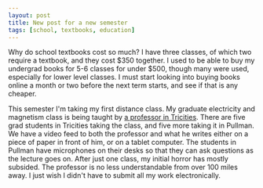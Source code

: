 ```yaml
---
layout: post
title: New post for a new semester
tags: [school, textbooks, education]
---
```


Why do school textbooks cost so much?  I have three classes, of which two require a textbook, and they cost $350 together.  I used to be able to buy my undergrad books for 5-6 classes for under $500, though many were used, especially for lower level classes.  I must start looking into buying books online a month or two before the next term starts, and see if that is any cheaper.

This semester I'm taking my first distance class.  My graduate electricity and magnetism class is being taught by [a professor in Tricities](http://users.tricity.wsu.edu/~hudson/).  There are five grad students in Tricities taking the class, and five more taking it in Pullman.  We have a video feed to both the professor and what he writes either on a piece of paper in front of him, or on a tablet computer.  The students in Pullman have microphones on their desks so that they can ask questions as the lecture goes on.  After just one class, my initial horror has mostly subsided.  The professor is no less understandable from over 100 miles away.  I just wish I didn't have to submit all my work electronically.

